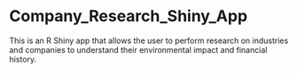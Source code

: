 # Company_Research_Shiny_App
This is an R Shiny app that allows the user to perform research on industries and companies to understand their environmental impact and financial history.
